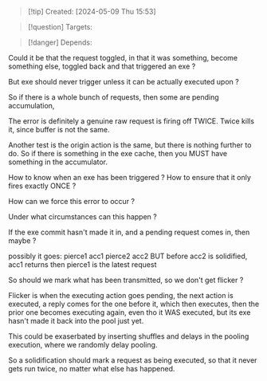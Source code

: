 
>[!tip] Created: [2024-05-09 Thu 15:53]

>[!question] Targets: 

>[!danger] Depends: 

Could it be that the request toggled, in that it was something, become something else, toggled back and that triggered an exe ?

But exe should never trigger unless it can be actually executed upon ?

So if there is a whole bunch of requests, then some are pending accumulation, 

The error is definitely a genuine raw request is firing off TWICE.
Twice kills it, since buffer is not the same.

Another test is the origin action is the same, but there is nothing further to do.
So if there is something in the exe cache, then you MUST have something in the accumulator.

How to know when an exe has been triggered ?
How to ensure that it only fires exactly ONCE ?


How can we force this error to occur ?

Under what circumstances can this happen ?

If the exe commit hasn't made it in, and a pending request comes in, then maybe ?


possibly it goes:
pierce1
acc1
pierce2
acc2
BUT before acc2 is solidified, acc1 returns
then pierce1 is the latest request


So should we mark what has been transmitted, so we don't get flicker ?

Flicker is when the executing action goes pending, the next action is executed, a reply comes for the one before it, which then executes, then the prior one becomes executing again, even tho it WAS executed, but its exe hasn't made it back into the pool just yet.

This could be exaserbated by inserting shuffles and delays in the pooling execution, where we randomly delay pooling.

So a solidification should mark a request as being executed, so that it never gets run twice, no matter what else has happened.